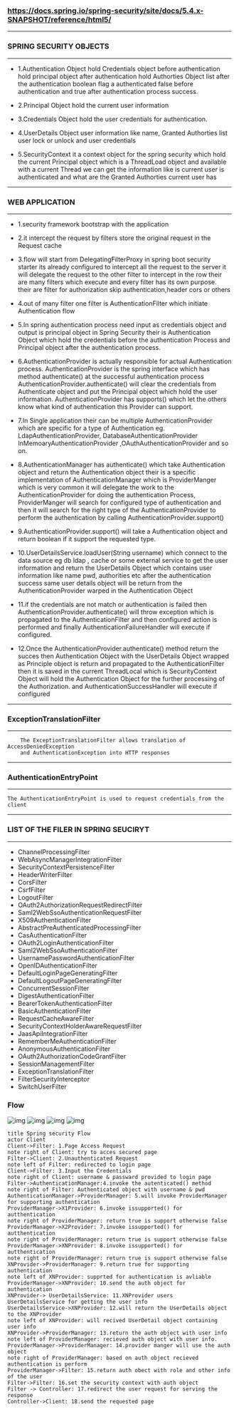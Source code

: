 ### https://docs.spring.io/spring-security/site/docs/5.4.x-SNAPSHOT/reference/html5/

---
### SPRING SECURITY OBJECTS
---
* 1.Authentication Object 
  	hold Credentials object before authentication
  	hold principal object after authentication 
  	hold Authorties Object list after the authentication
  	boolean flag a authenticated false before authentication
  	and true after authentication process success.

* 2.Principal Object 
  	hold the current user information 
  
* 3.Credentials Object 
	hold the user credentials for authentication. 
	
* 4.UserDetails Object 
	user information like name, Granted Authorties list user lock or unlock 
	and user credentials	
	
* 5.SecurityContext
	it a context object for the spring security which hold the current Principal object 
	which is a ThreadLoad object and available with a current Thread we can get the 
	information like is current user is authenticated and what are the Granted Authorties
	current user has 	
	    
---
### WEB APPLICATION 
---
* 1.security framework bootstrap with the application 

* 2.it intercept the request by filters store the original request in the Request cache 

* 3.flow will start from DelegatingFilterProxy in spring boot security starter 
	its already configured to intercept all the request to the server 
	it will delegate the request to the other filter to intercept in the row 
	their are many filters which execute and every filter has its own purpose. 
	their are filter for authorization skip authentication,header cors or others 
	
* 4.out of many filter one filter is AuthenticationFilter which initiate Authentication flow

* 5.In spring authentication process need input as credentials object and output is 
	principal object in Spring Security their is Authentication Object which hold the 
	credentials before the authentication Process and Principal object after the 
	authentication process.
	
* 6.AuthenticationProvider is actually responsible for actual Authentication process.
	AuthenticationProvider is the spring interface which has method authenticate() 
	at the successful authentication process AuthenticationProvider.authenticate() will 
	clear the credentials from Authenticate object and put the Principal object which hold
	the user information. AuthenticationProvider has supports() which let the others know 
	what kind of authentication this Provider can support.
	
* 7.In Single application their can be multiple AuthenticationProvider which are specific 
	for a type of Authentication eg. LdapAuthenticationProvider, DatabaseAuthenticationProvider
	InMemoaryAuthenticationProvider ,OAuthAuthenticationProvider and so on.
	
* 8.AuthenticationManager has authenticate() which take Authentication object and return the 
	Authentication object their is a specific implementation of AuthenticationManager which 
	is ProviderManger which is very common it will delegate the work to the AuthenticationProvider
	for doing the authentication Process, ProviderManger will search for configured type of 
	authentication and then it will search for the right type of the AuthenticationProvider 
	to perform the authentication by calling AuthenticationProvider.support() 

* 9.AuthenticationProvider.support() will take a Authentication object and return boolean 
	if it support the requested type.
	
* 10.UserDetailsService.loadUser(String username) which connect to the data source eg db 
	ldap , cache or some external service to get the user information and return the 
	UserDetails Object which contains user information like name pwd, authorities etc
	after the authentication success same user details object will be return from the 
	AuthenticationProvider warped in the Authentication Object 	

* 11.if the credentials are not match or authentication is failed then 
	AuthenticationProvider.authenticate() will throw exception which is propagated to the 
	AuthenticationFilter and then configured action is performed and finally 
	AuthenticationFailureHandler will execute if configured. 
	
* 12.Once the  AuthenticationProvider.authenticate() method return the succes then 
	Authentication Object with the UserDetails Object wrapped as Principle object is return 
	and propagated to the AuthenticationFilter then it is saved in the current ThreadLocal
	which is SecurityContext Object will hold the Authentication Object for the further 
	processing of the Authorization. 
	and AuthenticationSuccessHandler will execute if configured 

---
### ExceptionTranslationFilter
---
```
	The ExceptionTranslationFilter allows translation of AccessDeniedException 
	and AuthenticationException into HTTP responses	
```

---
### AuthenticationEntryPoint
---
```
The AuthenticationEntryPoint is used to request credentials from the client
```

---
### LIST OF THE FILER IN SPRING SEUCIRYT

---

* ChannelProcessingFilter
* WebAsyncManagerIntegrationFilter
* SecurityContextPersistenceFilter
* HeaderWriterFilter
* CorsFilter
* CsrfFilter
* LogoutFilter
* OAuth2AuthorizationRequestRedirectFilter
* Saml2WebSsoAuthenticationRequestFilter
* X509AuthenticationFilter
* AbstractPreAuthenticatedProcessingFilter
* CasAuthenticationFilter
* OAuth2LoginAuthenticationFilter
* Saml2WebSsoAuthenticationFilter
* UsernamePasswordAuthenticationFilter
* OpenIDAuthenticationFilter
* DefaultLoginPageGeneratingFilter
* DefaultLogoutPageGeneratingFilter
* ConcurrentSessionFilter
* DigestAuthenticationFilter
* BearerTokenAuthenticationFilter
* BasicAuthenticationFilter
* RequestCacheAwareFilter
* SecurityContextHolderAwareRequestFilter
* JaasApiIntegrationFilter
* RememberMeAuthenticationFilter
* AnonymousAuthenticationFilter
* OAuth2AuthorizationCodeGrantFilter
* SessionManagementFilter
* ExceptionTranslationFilter
* FilterSecurityInterceptor
* SwitchUserFilter


### Flow 
![img](./image/Spring-security-Flow.png)
![img](./image/1-part.png)
![img](./image/2-part.png)
![img](./image/ss-flow.png)
```
title Spring security Flow 
actor Client
Client->Filter: 1.Page Access Request
note right of Client: try to acces secured page 
Filter->Client: 2.Unauthenticated Request 
note left of Filter: redirected to login page 
Client->Filter: 3.Input the Credentials 
note right of Client: username & passward provided to login page 
Filter->AuthenticationManager:4.invoke the autenticated() method 
note right of Filter: Authenticated object with username & pwd
AuthenticationManager->ProviderManager: 5.will invoke ProviderManager for supporting authentication 
ProviderManager->X1Provider: 6.invoke issupported() for autthentication 
note right of ProviderManager: return true is support otherwise false 
ProviderManager->X2Provider: 7.invoke issupported() for autthentication 
note right of ProviderManager: return true is support otherwise false 
ProviderManager->XNProvider: 8.invoke issupported() for autthentication 
note right of ProviderManager: return true is support otherwise false 
XNProvider->ProviderManager: 9.return true for supporting authentication 
note left of XNProvider: supprted for authentication is avliable 
ProviderManager->XNProvider: 10.send the auth object for authentication 
XNProvider-> UserDetailsService: 11.XNProvider users UserDetailsService for getting the user info 
UserDetailsService->XNProvider: 12.will return the UserDetails object to the XNProvider
note left of XNProvider: will recived UserDetail object containing user info
XNProvider->ProviderManager: 13.return the auth object with user info 
note left of ProviderManager: recieved auth object with user info.
ProviderManager->ProviderManager: 14.provider manger will use the auth object
note right of ProviderManager: based on auth object recieved authentication is perform 
ProviderManager->Filter: 15.return auth obect with role and other info of the user 
Filter->Filter: 16.set the security context with auth object 
Filter -> Controller: 17.redirect the user request for serving the response 
Controller->Client: 18.send the requested page 
```
